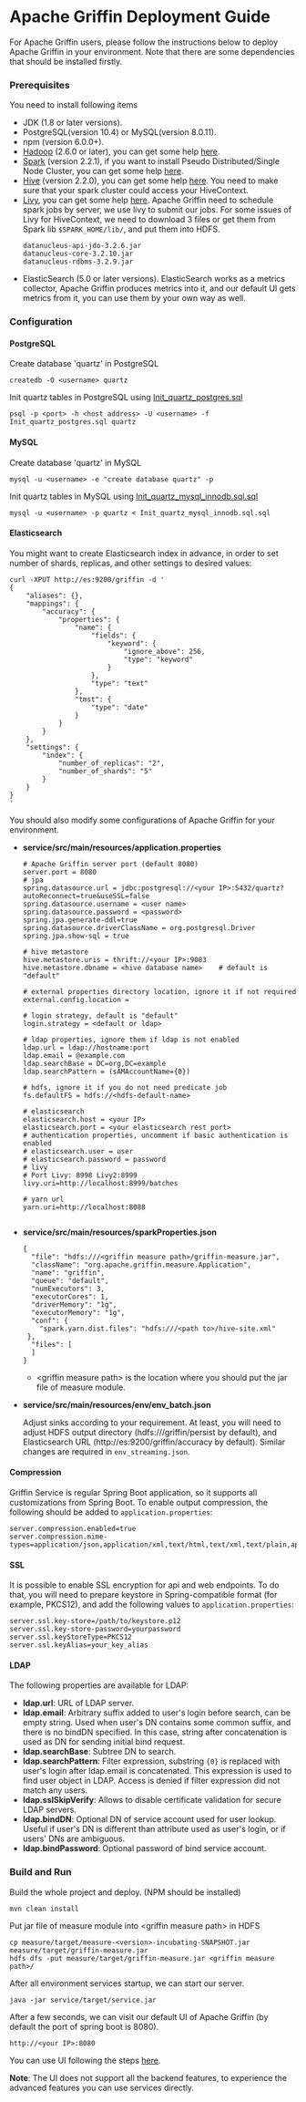 <!--
Licensed to the Apache Software Foundation (ASF) under one
or more contributor license agreements.  See the NOTICE file
distributed with this work for additional information
regarding copyright ownership.  The ASF licenses this file
to you under the Apache License, Version 2.0 (the
"License"); you may not use this file except in compliance
with the License.  You may obtain a copy of the License at

  http://www.apache.org/licenses/LICENSE-2.0

Unless required by applicable law or agreed to in writing,
software distributed under the License is distributed on an
"AS IS" BASIS, WITHOUT WARRANTIES OR CONDITIONS OF ANY
KIND, either express or implied.  See the License for the
specific language governing permissions and limitations
under the License.
-->

# Apache Griffin Deployment Guide
For Apache Griffin users, please follow the instructions below to deploy Apache Griffin in your environment. Note that there are some dependencies that should be installed firstly.

### Prerequisites
You need to install following items
- JDK (1.8 or later versions).
- PostgreSQL(version 10.4) or MySQL(version 8.0.11).
- npm (version 6.0.0+).
- [Hadoop](http://apache.claz.org/hadoop/common/hadoop-2.6.0/hadoop-2.6.0.tar.gz) (2.6.0 or later), you can get some help [here](https://hadoop.apache.org/docs/r2.7.2/hadoop-project-dist/hadoop-common/SingleCluster.html).
- [Spark](http://spark.apache.org/downloads.html) (version 2.2.1), if you want to install Pseudo Distributed/Single Node Cluster, you can get some help [here](http://why-not-learn-something.blogspot.com/2015/06/spark-installation-pseudo.html).
- [Hive](http://apache.claz.org/hive/hive-2.2.0/apache-hive-2.2.0-bin.tar.gz) (version 2.2.0), you can get some help [here](https://cwiki.apache.org/confluence/display/Hive/GettingStarted#GettingStarted-RunningHive).
    You need to make sure that your spark cluster could access your HiveContext.
- [Livy](http://archive.cloudera.com/beta/livy/livy-server-0.3.0.zip), you can get some help [here](http://livy.io/quickstart.html).
    Apache Griffin need to schedule spark jobs by server, we use livy to submit our jobs.
    For some issues of Livy for HiveContext, we need to download 3 files or get them from Spark lib `$SPARK_HOME/lib/`, and put them into HDFS.
    ```
    datanucleus-api-jdo-3.2.6.jar
    datanucleus-core-3.2.10.jar
    datanucleus-rdbms-3.2.9.jar
    ```
- ElasticSearch (5.0 or later versions).
	ElasticSearch works as a metrics collector, Apache Griffin produces metrics into it, and our default UI gets metrics from it, you can use them by your own way as well.

### Configuration

#### PostgreSQL

Create database 'quartz' in PostgreSQL
```
createdb -O <username> quartz
```
Init quartz tables in PostgreSQL using [Init_quartz_postgres.sql](../../service/src/main/resources/Init_quartz_postgres.sql)
```
psql -p <port> -h <host address> -U <username> -f Init_quartz_postgres.sql quartz
```

#### MySQL

Create database 'quartz' in MySQL
```
mysql -u <username> -e "create database quartz" -p
```
Init quartz tables in MySQL using [Init_quartz_mysql_innodb.sql.sql](../../service/src/main/resources/Init_quartz_mysql_innodb.sql)
```
mysql -u <username> -p quartz < Init_quartz_mysql_innodb.sql.sql
```

#### Elasticsearch

You might want to create Elasticsearch index in advance, in order to set number of shards, replicas, and other settings to desired values:
```
curl -XPUT http://es:9200/griffin -d '
{
    "aliases": {},
    "mappings": {
        "accuracy": {
            "properties": {
                "name": {
                    "fields": {
                        "keyword": {
                            "ignore_above": 256,
                            "type": "keyword"
                        }
                    },
                    "type": "text"
                },
                "tmst": {
                    "type": "date"
                }
            }
        }
    },
    "settings": {
        "index": {
            "number_of_replicas": "2",
            "number_of_shards": "5"
        }
    }
}
'
```

You should also modify some configurations of Apache Griffin for your environment.

- <b>service/src/main/resources/application.properties</b>

    ```
    # Apache Griffin server port (default 8080)
    server.port = 8080
    # jpa
    spring.datasource.url = jdbc:postgresql://<your IP>:5432/quartz?autoReconnect=true&useSSL=false
    spring.datasource.username = <user name>
    spring.datasource.password = <password>
    spring.jpa.generate-ddl=true
    spring.datasource.driverClassName = org.postgresql.Driver
    spring.jpa.show-sql = true

    # hive metastore
    hive.metastore.uris = thrift://<your IP>:9083
    hive.metastore.dbname = <hive database name>    # default is "default"

    # external properties directory location, ignore it if not required
    external.config.location =

	# login strategy, default is "default"
	login.strategy = <default or ldap>

	# ldap properties, ignore them if ldap is not enabled
	ldap.url = ldap://hostname:port
	ldap.email = @example.com
	ldap.searchBase = DC=org,DC=example
	ldap.searchPattern = (sAMAccountName={0})

	# hdfs, ignore it if you do not need predicate job
	fs.defaultFS = hdfs://<hdfs-default-name>

	# elasticsearch
	elasticsearch.host = <your IP>
	elasticsearch.port = <your elasticsearch rest port>
	# authentication properties, uncomment if basic authentication is enabled
	# elasticsearch.user = user
	# elasticsearch.password = password
	# livy
	# Port Livy: 8998 Livy2:8999
	livy.uri=http://localhost:8999/batches

	# yarn url
	yarn.uri=http://localhost:8088

	
    ```

- <b>service/src/main/resources/sparkProperties.json</b>
    ```
	{
	  "file": "hdfs:///<griffin measure path>/griffin-measure.jar",
	  "className": "org.apache.griffin.measure.Application",
	  "name": "griffin",
	  "queue": "default",
	  "numExecutors": 3,
	  "executorCores": 1,
	  "driverMemory": "1g",
	  "executorMemory": "1g",
	  "conf": {
		"spark.yarn.dist.files": "hdfs:///<path to>/hive-site.xml"
	 },
	  "files": [
	  ]
	}

    ```
    - \<griffin measure path> is the location where you should put the jar file of measure module.

- <b>service/src/main/resources/env/env_batch.json</b>

    Adjust sinks according to your requirement. At least, you will need to adjust HDFS output
    directory (hdfs:///griffin/persist by default), and Elasticsearch URL (http://es:9200/griffin/accuracy by default).
    Similar changes are required in `env_streaming.json`.

#### Compression

Griffin Service is regular Spring Boot application, so it supports all customizations from Spring Boot.
To enable output compression, the following should be added to `application.properties`:
```
server.compression.enabled=true
server.compression.mime-types=application/json,application/xml,text/html,text/xml,text/plain,application/javascript,text/css
```

#### SSL

It is possible to enable SSL encryption for api and web endpoints. To do that, you will need to prepare keystore in Spring-compatible format (for example, PKCS12), and add the following values to `application.properties`:
```
server.ssl.key-store=/path/to/keystore.p12
server.ssl.key-store-password=yourpassword
server.ssl.keyStoreType=PKCS12
server.ssl.keyAlias=your_key_alias
```

#### LDAP

The following properties are available for LDAP:
 - **ldap.url**: URL of LDAP server.
 - **ldap.email**: Arbitrary suffix added to user's login before search, can be empty string. Used when user's DN contains some common suffix, and there is no bindDN specified. In this case, string after concatenation is used as DN for sending initial bind request.
 - **ldap.searchBase**: Subtree DN to search.
 - **ldap.searchPattern**: Filter expression, substring `{0}` is replaced with user's login after ldap.email is concatenated. This expression is used to find user object in LDAP. Access is denied if filter expression did not match any users.
 - **ldap.sslSkipVerify**: Allows to disable certificate validation for secure LDAP servers.
 - **ldap.bindDN**: Optional DN of service account used for user lookup. Useful if user's DN is different than attribute used as user's login, or if users' DNs are ambiguous.
 - **ldap.bindPassword**: Optional password of bind service account.

### Build and Run

Build the whole project and deploy. (NPM should be installed)

  ```
  mvn clean install
  ```

Put jar file of measure module into \<griffin measure path> in HDFS

```
cp measure/target/measure-<version>-incubating-SNAPSHOT.jar measure/target/griffin-measure.jar
hdfs dfs -put measure/target/griffin-measure.jar <griffin measure path>/
  ```

After all environment services startup, we can start our server.

  ```
  java -jar service/target/service.jar
  ```

After a few seconds, we can visit our default UI of Apache Griffin (by default the port of spring boot is 8080).

  ```
  http://<your IP>:8080
  ```

You can use UI following the steps [here](../ui/user-guide.md).

**Note**: The UI does not support all the backend features, to experience the advanced features you can use services directly.
